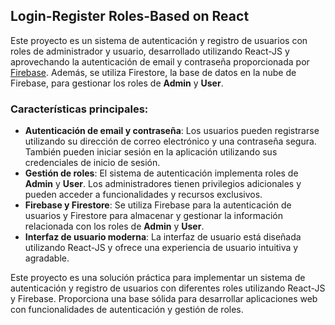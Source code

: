 ## Login-Register Roles-Based on React

Este proyecto es un sistema de autenticación y registro de usuarios con roles de administrador y usuario, desarrollado utilizando React-JS y aprovechando la autenticación de email y contraseña proporcionada por [Firebase](https://firebase.google.com). Además, se utiliza Firestore, la base de datos en la nube de Firebase, para gestionar los roles de **Admin** y **User**.

### Características principales:
- **Autenticación de email y contraseña**: Los usuarios pueden registrarse utilizando su dirección de correo electrónico y una contraseña segura. También pueden iniciar sesión en la aplicación utilizando sus credenciales de inicio de sesión.
- **Gestión de roles**: El sistema de autenticación implementa roles de **Admin** y **User**. Los administradores tienen privilegios adicionales y pueden acceder a funcionalidades y recursos exclusivos.
- **Firebase y Firestore**: Se utiliza Firebase para la autenticación de usuarios y Firestore para almacenar y gestionar la información relacionada con los roles de **Admin** y **User**.
- **Interfaz de usuario moderna**: La interfaz de usuario está diseñada utilizando React-JS y ofrece una experiencia de usuario intuitiva y agradable.

Este proyecto es una solución práctica para implementar un sistema de autenticación y registro de usuarios con diferentes roles utilizando React-JS y Firebase. Proporciona una base sólida para desarrollar aplicaciones web con funcionalidades de autenticación y gestión de roles.
